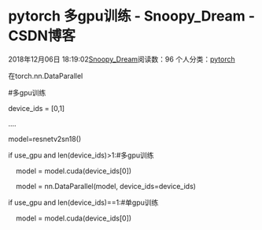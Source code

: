 # pytorch 多gpu训练 - Snoopy_Dream - CSDN博客





2018年12月06日 18:19:02[Snoopy_Dream](https://me.csdn.net/e01528)阅读数：96
个人分类：[pytorch](https://blog.csdn.net/e01528/article/category/8254835)









在torch.nn.DataParallel

#多gpu训练

device_ids = [0,1]

....

model=resnetv2sn18()



if use_gpu and len(device_ids)>1:#多gpu训练

    model = model.cuda(device_ids[0])

    model = nn.DataParallel(model, device_ids=device_ids)



if use_gpu and len(device_ids)==1:#单gpu训练

    model = model.cuda(device_ids[0])



